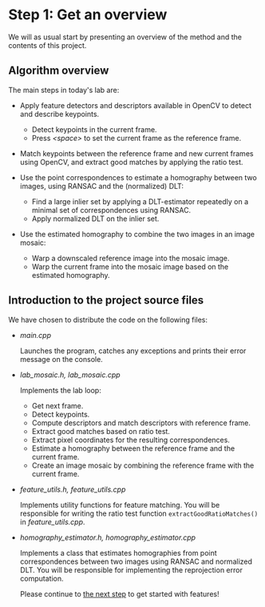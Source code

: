 # Step 1: Get an overview
We will as usual start by presenting an overview of the method and the contents of this project.

## Algorithm overview
The main steps in today's lab are:
- Apply feature detectors and descriptors available in OpenCV to detect and describe keypoints.
  - Detect keypoints in the current frame.
  - Press *\<space\>* to set the current frame as the reference frame.

- Match keypoints between the reference frame and new current frames using OpenCV, and extract good matches by applying the ratio test.

- Use the point correspondences to estimate a homography between two images, using RANSAC and the (normalized) DLT:
  - Find a large inlier set by applying a DLT-estimator repeatedly on a minimal set of correspondences using RANSAC.
  - Apply normalized DLT on the inlier set.
  
- Use the estimated homography to combine the two images in an image mosaic:
  - Warp a downscaled reference image into the mosaic image.
  - Warp the current frame into the mosaic image based on the estimated homography.
  
## Introduction to the project source files
We have chosen to distribute the code on the following files:
- *main.cpp*
  
  Launches the program, catches any exceptions and prints their error message on the console.

- *lab_mosaic.h, lab_mosaic.cpp*
  
  Implements the lab loop:
  - Get next frame.
  - Detect keypoints.
  - Compute descriptors and match descriptors with reference frame.
  - Extract good matches based on ratio test.
  - Extract pixel coordinates for the resulting correspondences.
  - Estimate a homography between the reference frame and the current frame.
  - Create an image mosaic by combining the reference frame with the current frame.
  
- *feature_utils.h, feature_utils.cpp*
  
  Implements utility functions for feature matching. 
  You will be responsible for writing the ratio test function `extractGoodRatioMatches()` in *feature_utils.cpp*.
  
- *homography_estimator.h, homography_estimator.cpp*
  
  Implements a class that estimates homographies from point correspondences between two images using RANSAC and normalized DLT. 
  You will be responsible for implementing the reprojection error computation.
  
  Please continue to [the next step](2-features-in-opencv.md) to get started with features!